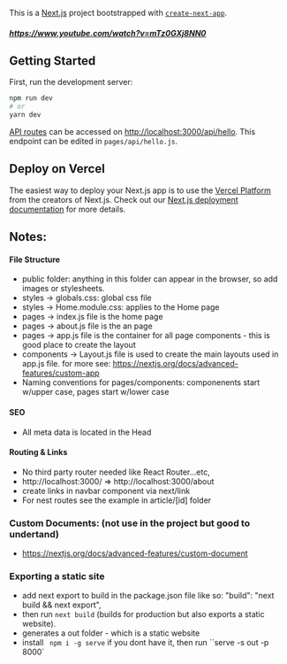 This is a [Next.js](https://nextjs.org/) project bootstrapped with [`create-next-app`](https://github.com/vercel/next.js/tree/canary/packages/create-next-app).
##### https://www.youtube.com/watch?v=mTz0GXj8NN0
## Getting Started

First, run the development server:

```bash
npm run dev
# or
yarn dev
```

[API routes](https://nextjs.org/docs/api-routes/introduction) can be accessed on [http://localhost:3000/api/hello](http://localhost:3000/api/hello). This endpoint can be edited in `pages/api/hello.js`.

## Deploy on Vercel

The easiest way to deploy your Next.js app is to use the [Vercel Platform](https://vercel.com/new?utm_medium=default-template&filter=next.js&utm_source=create-next-app&utm_campaign=create-next-app-readme) from the creators of Next.js.
Check out our [Next.js deployment documentation](https://nextjs.org/docs/deployment) for more details.

## Notes:

#### File Structure

- public folder: anything in this folder can appear in the browser, so add images or stylesheets.
- styles -> globals.css: global css file
- styles -> Home.module.css: applies to the Home page
- pages -> index.js file is the home page
- pages -> about.js file is the an page
- pages -> app.js file is the container for all page components - this is good place to create the layout
- components -> Layout.js file is used to create the main layouts used in app.js file. for more see: https://nextjs.org/docs/advanced-features/custom-app
- Naming conventions for pages/components: componenents start w/upper case, pages start w/lower case

#### SEO

- All meta data is located in the Head

#### Routing & Links

- No third party router needed like React Router...etc,
- http://localhost:3000/ => http://localhost:3000/about
- create links in navbar component via next/link
- For nest routes see the example in article/[id] folder

### Custom Documents: (not use in the project but good to undertand)

- https://nextjs.org/docs/advanced-features/custom-document

### Exporting a static site

- add next export to build in the package.json file like so: "build": "next build && next export",
- then run `next build` (builds for production but also exports a static website).
- generates a out folder - which is a static website
- install ` npm i -g serve` if you dont have it, then run ``serve -s out -p 8000`
